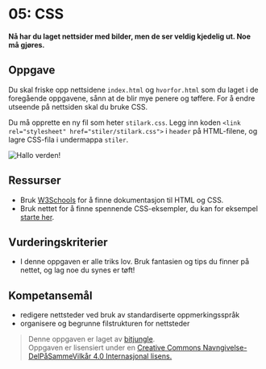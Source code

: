 # 05: CSS

**Nå har du laget nettsider med bilder, men de ser veldig kjedelig ut. Noe må gjøres.**

## Oppgave

Du skal friske opp nettsidene `index.html` og `hvorfor.html` som du laget i de foregående oppgavene, sånn at de blir mye penere og tøffere. For å endre utseende på nettsiden skal du bruke CSS.

Du må opprette en ny fil som heter `stilark.css`. Legg inn koden `<link rel="stylesheet" href="stiler/stilark.css">` i `header` på HTML-filene, og lagre CSS-fila i undermappa `stiler`. 

![Hallo verden!](https://raw.githubusercontent.com/fagstoff/IT1/master/Bilder/halloverden_med_bilde_og_css.png)

## Ressurser

* Bruk [W3Schools](http://www.w3schools.com/) for å finne dokumentasjon til HTML og CSS.
* Bruk nettet for å finne spennende CSS-eksempler, du kan for eksempel [starte her](http://www.w3schools.com/css/css_examples.asp).

## Vurderingskriterier

* I denne oppgaven er alle triks lov. Bruk fantasien og tips du finner på nettet, og lag noe du synes er tøft!

## Kompetansemål

* redigere nettsteder ved bruk av standardiserte oppmerkingsspråk
* organisere og begrunne filstrukturen for nettsteder

>Denne oppgaven er laget av [bitjungle](https://github.com/bitjungle).  
>Oppgaven er lisensiert under en
>[Creative Commons Navngivelse-DelPåSammeVilkår 4.0 Internasjonal lisens.
](http://creativecommons.org/licenses/by-sa/4.0/)
